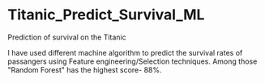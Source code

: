 # Titanic_Predict_Survival_ML
Prediction of survival on the Titanic

I have used different machine algorithm to predict the survival rates of passangers using Feature engineering/Selection techniques.
Among those "Random Forest" has the highest score- 88%.


